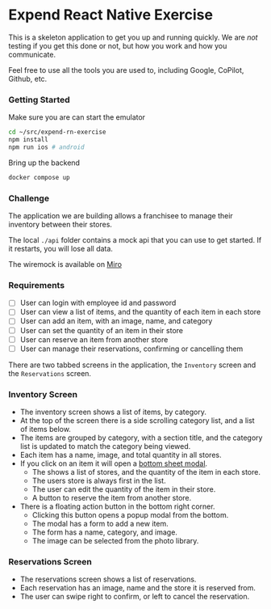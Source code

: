# Expend React Native Exercise

This is a skeleton application to get you up and running quickly.
We are _not_ testing if you get this done or not, but how you work and how you communicate.

Feel free to use all the tools you are used to, including Google, CoPilot, Github, etc.

### Getting Started

Make sure you are can start the emulator

```bash
cd ~/src/expend-rn-exercise
npm install
npm run ios # android
```

Bring up the backend

```bash
docker compose up
```

### Challenge

The application we are building allows a franchisee to manage their inventory between their stores.

The local `./api` folder contains a mock api that you can use to get started. If it restarts, you will lose all data.

The wiremock is available on [Miro](https://miro.com/app/board/uXjVPTkJHVA=/?share_link_id=719872735173)

### Requirements

- [ ] User can login with employee id and password
- [ ] User can view a list of items, and the quantity of each item in each store
- [ ] User can add an item, with an image, name, and category
- [ ] User can set the quantity of an item in their store
- [ ] User can reserve an item from another store
- [ ] User can manage their reservations, confirming or cancelling them

There are two tabbed screens in the application, the `Inventory` screen and the `Reservations` screen.

### Inventory Screen

- The inventory screen shows a list of items, by category.
- At the top of the screen there is a side scrolling category list, and a list of items below.
- The items are grouped by category, with a section title, and the category list is updated to match the category being viewed.
- Each item has a name, image, and total quantity in all stores.
- If you click on an item it will open a [bottom sheet modal](https://gorhom.github.io/react-native-bottom-sheet/modal/).
    - The shows a list of stores, and the quantity of the item in each store.
    - The users store is always first in the list.
    - The user can edit the quantity of the item in their store.
    - A button to reserve the item from another store.
- There is a floating action button in the bottom right corner.
    - Clicking this button opens a popup modal from the bottom.
    - The modal has a form to add a new item.
    - The form has a name, category, and image.
    - The image can be selected from the photo library.

### Reservations Screen

- The reservations screen shows a list of reservations.
- Each reservation has an image, name and the store it is reserved from.
- The user can swipe right to confirm, or left to cancel the reservation.
    
